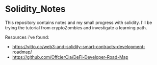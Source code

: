 # Solidity_Notes

This repository contains notes and my small progress with solidity. 
I'll be trying the tutorial from cryptoZombies and investigate a learning path.


Resources i've found:
- https://vitto.cc/web3-and-solidity-smart-contracts-development-roadmap/
- https://github.com/OffcierCia/DeFi-Developer-Road-Map 